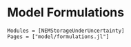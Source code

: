 # Model Formulations

```@autodocs
Modules = [NEMStorageUnderUncertainty]
Pages = ["model/formulations.jl"]
```